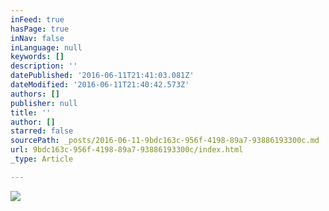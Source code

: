 ```yaml
---
inFeed: true
hasPage: true
inNav: false
inLanguage: null
keywords: []
description: ''
datePublished: '2016-06-11T21:41:03.081Z'
dateModified: '2016-06-11T21:40:42.573Z'
authors: []
publisher: null
title: ''
author: []
starred: false
sourcePath: _posts/2016-06-11-9bdc163c-956f-4198-89a7-93886193300c.md
url: 9bdc163c-956f-4198-89a7-93886193300c/index.html
_type: Article

---
```

![](https://the-grid-user-content.s3-us-west-2.amazonaws.com/5d73d5ba-f1a5-4208-bfb3-d6ffc59b60b6.jpg)